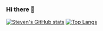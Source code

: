 ### Hi there 👋

<!--
**shdblowers/shdblowers** is a ✨ _special_ ✨ repository because its `README.md` (this file) appears on your GitHub profile.

Here are some ideas to get you started:

- 🔭 I’m currently working on ...
- 🌱 I’m currently learning ...
- 👯 I’m looking to collaborate on ...
- 🤔 I’m looking for help with ...
- 💬 Ask me about ...
- 📫 How to reach me: ...
- 😄 Pronouns: ...
- ⚡ Fun fact: ...
-->

[![Steven's GitHub stats](https://github-readme-stats.vercel.app/api?username=shdblowers)](https://github.com/shdblowers/github-readme-stats)
[![Top Langs](https://github-readme-stats.vercel.app/api/top-langs/?username=shdblowers)](https://github.com/shdblowers/github-readme-stats)
